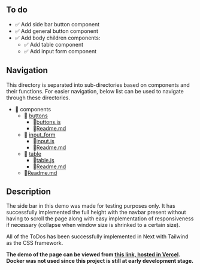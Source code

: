 ## To do

- ✅ Add side bar button component
- ✅ Add general button component
- ✅ Add body children components:
  - ✅ Add table component
  - ✅ Add input form component

## Navigation

This directory is separated into sub-directories based on components and their functions. For easier navigation, below list can be used to navigate through these directories.

- 📁 components
  - 📁 [buttons](./buttons/)
    - 📄[buttons.js](./buttons/buttons.js)
    - 📄[Readme.md](./buttons/readme.md)
  - 📁 [input_form](./input_form/)
    - 📄[input.js](./input_form/input.js)
    - 📄[Readme.md](./input_form/readme.md)
  - 📁 [table](./table/)
    - 📄[table.js](./table/table.js)
    - 📄[Readme.md](./table/readme.md)
  - 📄[Readme.md](./readme.md)

## Description

The side bar in this demo was made for testing purposes only. It has successfully implemented the full height with the navbar present without having to
scroll the page along with easy implementation of responsiveness if necessary (collapse when window size is shrinked to a certain size).

All of the ToDos has been successfully implemented in Next with Tailwind as the CSS framework.

**The demo of the page can be viewed from [this link, hosted in Vercel](https://gtn-frontend.vercel.app/). Docker was not used since this project is still at early development stage.**
